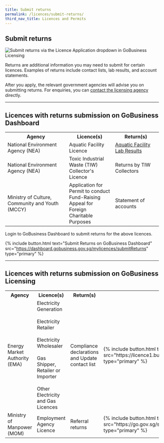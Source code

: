 ```yaml
---
title: Submit returns
permalink: /licences/submit-returns/
third_nav_title: Licences and Permits
---
```


## Submit returns

![Submit returns via the Licence Application dropdown in GoBusiness Licensing](/images/licences/submit-returns-banner.jpg)

Returns are additional information you may need to submit for certain licences. Examples of returns include contact lists, lab results, and account statements.

After you apply, the relevant government agencies will advise you on submitting returns. For enquiries, you can [contact the licensing agency](/contact-us/agencies/) directly.

-----

## Licences with returns submission on GoBusiness Dashboard

<table>
<tr>
<th style='width: auto;'><b>Agency</b></th>
<th style='width: 30%;'><b>Licence(s)</b></th>
<th style='width: 30%;'><b>Return(s)</b></th>
</tr>
<tr>
<td>National Environment Agency (NEA)</td>
<td>Aquatic Facility Licence</td>
<td><a href = "https://dashboard.gobusiness.gov.sg/task-details/aquaticfacilitylabresultsubmission" target="_blank" rel="noopener">Aquatic Facility Lab Results</a></td>
</tr>
<tr>
<td>National Environment Agency (NEA)</td>
<td>Toxic Industrial Waste (TIW) Collector's Licence</td>
<td>Returns by TIW Collectors</td>
</tr>
<tr>
<td>Ministry of Culture, Community and Youth (MCCY)</td>
<td>Application for Permit to conduct Fund-Raising Appeal for Foreign Charitable Purposes</td>
<td>Statement of accounts</td>
</tr>
</table>

Login to GoBusiness Dashboard to submit returns for the above licences.

{% include button.html text="Submit Returns on GoBusiness Dashboard" src="https://dashboard.gobusiness.gov.sg/mylicences/submitReturns" type="primary" %}

-----

## Licences with returns submission on GoBusiness Licensing

<table>
<tr>
<th style='width: auto;'><b>Agency</b></th>
<th style='width: 30%;'><b>Licence(s)</b></th>
<th style='width: 20%;'><b>Return(s)</b></th>
</tr>
<tr>
<td>Energy Market Authority (EMA)</td>
<td>Electricity Generation<br><br>Electricity Retailer<br><br>Electricity Wholesaler<br><br>Gas Shipper, Retailer or Importer<br><br>Other Electricity and Gas Licences</td>
<td>Compliance declarations and Update contact list</td>
<td>{% include button.html text="Submit EMA Returns" src="https://licence1.business.gov.sg/feportal/web/frontier/home" type="primary" %}</td>
</tr>

<tr>
<td>Ministry of Manpower (MOM)</td>
<td>Employment Agency Licence</td>
<td>Referral returns</td>
<td>{% include button.html text="Submit MOM Returns" src="https://go.gov.sg/submit-quarterly-referral-info" type="primary" %}</td>
</tr>
</table>

